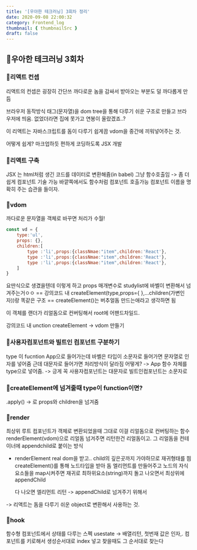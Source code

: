 ```yaml
---
title: '[우아한 테크러닝] 3회차 정리'
date: 2020-09-08 22:00:32
category: Frontend_log
thumbnail: { thumbnailSrc }
draft: false
---
```


## 🌟우아한 테크러닝 3회차

### 🎯리액트 컨셉
리액트의 컨셉은 굉장히 간단쓰
까다로운 놈을 감싸서 받아오는 부분도 덜 까다롭게 만듬

브라우저 동작방식
태그(문자열)을 dom tree을 통해 다루기 쉬운 구조로 만들고 브라우저에 띄움. 없었더라면 집에 못가고 연봉이 올랐겠죠..?

이 리액트는 자바스크립트를 돔이 다루기 쉽게끔 vdom을 중간에 끼워넣어주는 것.

어떻게 쉽게? 
마크업하듯 편하게 코딩하도록 JSX 개발

### 🎯리액트 구축
JSX 는 html처럼 생긴 코드를 데이터로 변환해쥼(in babel)
그냥 함수호출임 -> 좀 더 쉽게 컴포넌트 기술 가능
바깥쪽에서도 함수처럼 컴포넌트 호출가능<list />
컴포넌트 이름을 명확히 주는 습관을 들이자.

### 🎯vdom
까다로운 문자열을 객체로 바꾸면 처리가 수월!
```javascript
const vd = {
    type:'ul',
    props: {},
    children:[
        type :'li',props:{classNmae:"item",children:'React'},
        type :'li',props:{classNmae:"item",children:'React'},
        type :'li',props:{classNmae:"item",children:'React'},
    ]
}
```
요딴식으로 생겼을텐데 이렇게 하고 props 매개변수로 studylist에 바벨이 변환해서 넘겨주는거ㅇㅇ 
== 강의코드 내 createElement(type,props={ },...children(가변인자))랑 똑같은 구조
== createElement()는 버추얼돔 만드는애라고 생각하면 됨

이 객체를 랜더가 리얼돔으로 컨버팅해서 root에 어팬드차일드.

강의코드 내 unction createElement -> vdom 만들기


### 🎯사용자컴포넌트와 빌트인 컴포넌트 구분하기
type 이 fucntion App으로 들어가는데 
바벨은 타입이 소문자로 들어가면 문자열로 인자를 넣어줌
근데 대문자로 들어가면 처리방식이 달라짐
어떻게? -> App 함수 자체를 type으로 넣어줌. -> 긍게 꼭 사용자컴포넌트는 대문자로 빌트인컴포넌트는 소문자로


### 🎯createElement에 넘겨줄때 type이 function이면?
.apply() -> 로 props와 children을 넘겨줌

### 🎯render
최상위 루트 컴포넌트가 객체로 변환되었을때 그대로 이걸 리얼돔으로 컨버팅하는 함수
renderElement(vdom)으로 리얼돔 넘겨주면
리턴한건 리얼돔이고. 그 리얼돔을 컨테이너에 appendchild로 붙이는 방식

- renderElement
    real dom을 받고.. child의 깊은곳까지 가야하므로 재귀형태를 띔
    createElement()를 통해 노드타입을 받아 돔 엘리먼트를 만들어주고
    노드의 자식요소들을 map시켜주면 재귀로 최하위요소(string)까지 돌고 나오면서
    최상위에 appendChild

    다 나오면 엘리먼트 리턴 -> appendChild로 넘겨주기 위해서


-> 리액트는 돔을 다루기 쉬운 object로 변환해서 사용하는 것.


### 🎯hook
함수형 컴포넌트에서 상태를 다루는 스펙
usestate -> 배열리턴, 첫번재 값은 인자,.
컴포넌트를 키로해서 생성순서대로 index 넣고 찾을때도 그 순서대로 찾는다

